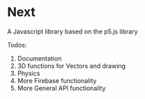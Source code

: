 # Next
A Javascript library based on the p5.js library

Todos:
  1. Documentation
  2. 3D functions for Vectors and drawing
  3. Physics
  4. More Firebase functionality
  5. More General API functionality
